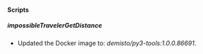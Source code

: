 
#### Scripts

##### impossibleTravelerGetDistance

- Updated the Docker image to: *demisto/py3-tools:1.0.0.86691*.
